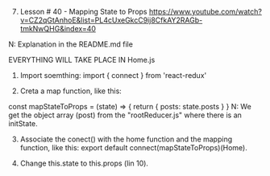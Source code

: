 7. Lesson # 40 - Mapping State to Props
   https://www.youtube.com/watch?v=CZ2qGtAnhoE&list=PL4cUxeGkcC9ij8CfkAY2RAGb-tmkNwQHG&index=40

N: Explanation in the README.md file

EVERYTHING WILL TAKE PLACE IN Home.js

1.  Import soemthing:
    import { connect } from 'react-redux'

2.  Creta a map function, like this:

const mapStateToProps = (state) => {
return {
posts: state.posts
}
}
N: We get the object array (post) from the "rootReducer.js" where there is an initState.

3. Associate the conect() with the home function and the mapping function, like this:
   export default connect(mapStateToProps)(Home).

4. Change this.state to this.props (lin 10).
